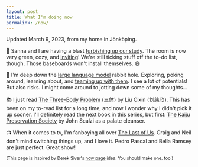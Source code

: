 ```yaml
---
layout: post
title: What I'm doing now
permalink: /now/
---
```


Updated March 9, 2023, from my home in Jönköping.

💚 Sanna and I are having a blast [furbishing up our study](/1675168249/). The room is now very green, cozy, and [inviting](/1675437526/)! We're still ticking stuff off the to-do list, though. Those baseboards won't install themselves. 😅

🤖 I'm deep down the [large language model](https://en.wikipedia.org/wiki/Large_language_model) rabbit hole. Exploring, poking around, learning about, and [teaming up with them](https://dahlstrand.net/1676318822/). I see a lot of potentials! But also risks. I might come around to jotting down some of my thoughts…

📚 I just read [The Three-Body Problem](https://en.wikipedia.org/wiki/The_Three-Body_Problem_(novel)) (<span lang="zh">三体</span>) by Liu Cixin (<span lang="zh">刘慈欣</span>). This has been on my to-read list for a long time, and now I wonder why I didn't pick it up sooner. I'll definitely read the next book in this series, but first: [The Kaiju Preservation Society](https://whatever.scalzi.com/2022/03/15/the-kaiju-preservation-society-out-now/) by John Scalzi as a palate cleanser.

📺 When it comes to tv, I'm fanboying all over [The Last of Us](https://www.hbo.com/the-last-of-us/season-1). Craig and Neil don't mind switching things up, and I love it. Pedro Pascal and Bella Ramsey are just perfect. Great show!

<small>(This page is inspired by Derek Siver's [now page](https://nownownow.com/about) idea. You should make one, too.)</small>
